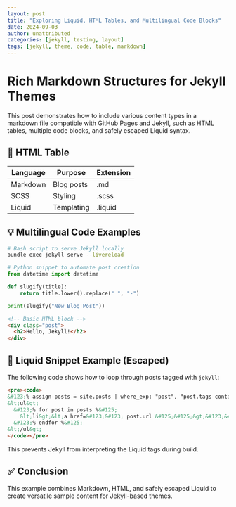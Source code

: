 ```yaml
---
layout: post
title: "Exploring Liquid, HTML Tables, and Multilingual Code Blocks"
date: 2024-09-03
author: unattributed
categories: [jekyll, testing, layout]
tags: [jekyll, theme, code, table, markdown]
---
```


# Rich Markdown Structures for Jekyll Themes

This post demonstrates how to include various content types in a markdown file compatible with GitHub Pages and Jekyll, such as HTML tables, multiple code blocks, and safely escaped Liquid syntax.

## 🔢 HTML Table

<table>
  <thead>
    <tr>
      <th>Language</th>
      <th>Purpose</th>
      <th>Extension</th>
    </tr>
  </thead>
  <tbody>
    <tr>
      <td>Markdown</td>
      <td>Blog posts</td>
      <td>.md</td>
    </tr>
    <tr>
      <td>SCSS</td>
      <td>Styling</td>
      <td>.scss</td>
    </tr>
    <tr>
      <td>Liquid</td>
      <td>Templating</td>
      <td>.liquid</td>
    </tr>
  </tbody>
</table>

## 💡 Multilingual Code Examples

```bash
# Bash script to serve Jekyll locally
bundle exec jekyll serve --livereload
```

```python
# Python snippet to automate post creation
from datetime import datetime

def slugify(title):
    return title.lower().replace(" ", "-")

print(slugify("New Blog Post"))
```

```html
<!-- Basic HTML block -->
<div class="post">
  <h2>Hello, Jekyll!</h2>
</div>
```

## 📘 Liquid Snippet Example (Escaped)

The following code shows how to loop through posts tagged with `jekyll`:

```html
<pre><code>
&#123;% assign posts = site.posts | where_exp: "post", "post.tags contains 'jekyll'" %&#125;
&lt;ul&gt;
  &#123;% for post in posts %&#125;
    &lt;li&gt;&lt;a href=&#123;&#123; post.url &#125;&#125;&gt;&#123;&#123; post.title &#125;&#125;&lt;/a&gt;&lt;/li&gt;
  &#123;% endfor %&#125;
&lt;/ul&gt;
</code></pre>
```

This prevents Jekyll from interpreting the Liquid tags during build.

## ✅ Conclusion

This example combines Markdown, HTML, and safely escaped Liquid to create versatile sample content for Jekyll-based themes.